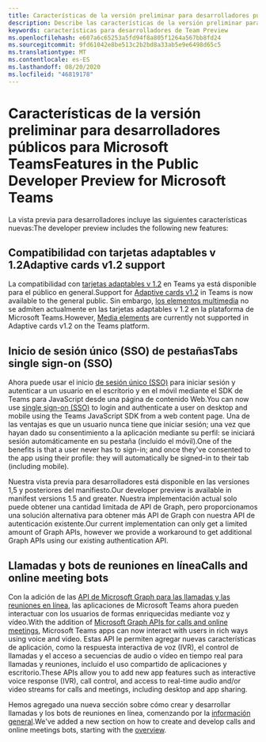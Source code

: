 ```yaml
---
title: Características de la versión preliminar para desarrolladores públicos
description: Describe las características de la versión preliminar para desarrolladores públicos de Microsoft Teams.
keywords: características para desarrolladores de Team Preview
ms.openlocfilehash: e607a6c65253a5fd94f8a805f1264a567bb8fd24
ms.sourcegitcommit: 9fd61042e8be513c2b2bd8a33ab5e9e6498d65c5
ms.translationtype: MT
ms.contentlocale: es-ES
ms.lasthandoff: 08/20/2020
ms.locfileid: "46819178"
---
```

# <a name="features-in-the-public-developer-preview-for-microsoft-teams"></a><span data-ttu-id="a661a-104">Características de la versión preliminar para desarrolladores públicos para Microsoft Teams</span><span class="sxs-lookup"><span data-stu-id="a661a-104">Features in the Public Developer Preview for Microsoft Teams</span></span>

<span data-ttu-id="a661a-105">La vista previa para desarrolladores incluye las siguientes características nuevas:</span><span class="sxs-lookup"><span data-stu-id="a661a-105">The developer preview includes the following new features:</span></span>

## <a name="adaptive-cards-v12-support"></a><span data-ttu-id="a661a-106">Compatibilidad con tarjetas adaptables v 1.2</span><span class="sxs-lookup"><span data-stu-id="a661a-106">Adaptive cards v1.2 support</span></span>

<span data-ttu-id="a661a-107">La compatibilidad con [tarjetas adaptables v 1.2](https://github.com/microsoft/AdaptiveCards/releases/tag/v1.2.0) en Teams ya está disponible para el público en general.</span><span class="sxs-lookup"><span data-stu-id="a661a-107">Support for [Adaptive cards v1.2](https://github.com/microsoft/AdaptiveCards/releases/tag/v1.2.0) in Teams is now available to the general public.</span></span> <span data-ttu-id="a661a-108">Sin embargo, [los elementos multimedia](https://adaptivecards.io/explorer/Media.html) no se admiten actualmente en las tarjetas adaptables v 1.2 en la plataforma de Microsoft Teams.</span><span class="sxs-lookup"><span data-stu-id="a661a-108">However, [Media elements](https://adaptivecards.io/explorer/Media.html) are currently not supported in Adaptive cards v1.2 on the Teams platform.</span></span>

## <a name="tabs-single-sign-on-sso"></a><span data-ttu-id="a661a-109">Inicio de sesión único (SSO) de pestañas</span><span class="sxs-lookup"><span data-stu-id="a661a-109">Tabs single sign-on (SSO)</span></span>

<span data-ttu-id="a661a-110">Ahora puede usar el inicio [de sesión único (SSO)](~/tabs/how-to/authentication/auth-aad-sso.md) para iniciar sesión y autenticar a un usuario en el escritorio y en el móvil mediante el SDK de Teams para JavaScript desde una página de contenido Web.</span><span class="sxs-lookup"><span data-stu-id="a661a-110">You can now use [single sign-on (SSO)](~/tabs/how-to/authentication/auth-aad-sso.md) to login and authenticate a user on desktop and mobile using the Teams JavaScript SDK from a web content page.</span></span> <span data-ttu-id="a661a-111">Una de las ventajas es que un usuario nunca tiene que iniciar sesión; una vez que hayan dado su consentimiento a la aplicación mediante su perfil: se iniciará sesión automáticamente en su pestaña (incluido el móvil).</span><span class="sxs-lookup"><span data-stu-id="a661a-111">One of the benefits is that a user never has to sign-in; and once they've consented to the app using their profile: they will automatically be signed-in to their tab (including mobile).</span></span>

<span data-ttu-id="a661a-112">Nuestra vista previa para desarrolladores está disponible en las versiones 1,5 y posteriores del manifiesto.</span><span class="sxs-lookup"><span data-stu-id="a661a-112">Our developer preview is available in manifest versions 1.5 and greater.</span></span> <span data-ttu-id="a661a-113">Nuestra implementación actual solo puede obtener una cantidad limitada de API de Graph, pero proporcionamos una solución alternativa para obtener más API de Graph con nuestra API de autenticación existente.</span><span class="sxs-lookup"><span data-stu-id="a661a-113">Our current implementation can only get a limited amount of Graph APIs, however we provide a workaround to get additional Graph APIs using our existing authentication API.</span></span>

## <a name="calls-and-online-meeting-bots"></a><span data-ttu-id="a661a-114">Llamadas y bots de reuniones en línea</span><span class="sxs-lookup"><span data-stu-id="a661a-114">Calls and online meeting bots</span></span>

<span data-ttu-id="a661a-115">Con la adición de las [API de Microsoft Graph para las llamadas y las reuniones en línea](/graph/api/resources/communications-api-overview?view=graph-rest-beta), las aplicaciones de Microsoft Teams ahora pueden interactuar con los usuarios de formas enriquecidas mediante voz y vídeo.</span><span class="sxs-lookup"><span data-stu-id="a661a-115">With the addition of [Microsoft Graph APIs for calls and online meetings](/graph/api/resources/communications-api-overview?view=graph-rest-beta), Microsoft Teams apps can now interact with users in rich ways using voice and video.</span></span> <span data-ttu-id="a661a-116">Estas API le permiten agregar nuevas características de aplicación, como la respuesta interactiva de voz (IVR), el control de llamadas y el acceso a secuencias de audio o vídeo en tiempo real para llamadas y reuniones, incluido el uso compartido de aplicaciones y escritorio.</span><span class="sxs-lookup"><span data-stu-id="a661a-116">These APIs allow you to add new app features such as interactive voice response (IVR), call control, and access to real-time audio and/or video streams for calls and meetings, including desktop and app sharing.</span></span>

<span data-ttu-id="a661a-117">Hemos agregado una nueva sección sobre cómo crear y desarrollar llamadas y los bots de reuniones en línea, comenzando por la [información general](~/bots/calls-and-meetings/calls-meetings-bots-overview.md).</span><span class="sxs-lookup"><span data-stu-id="a661a-117">We've added a new section on how to create and develop calls and online meetings bots, starting with the [overview](~/bots/calls-and-meetings/calls-meetings-bots-overview.md).</span></span>
